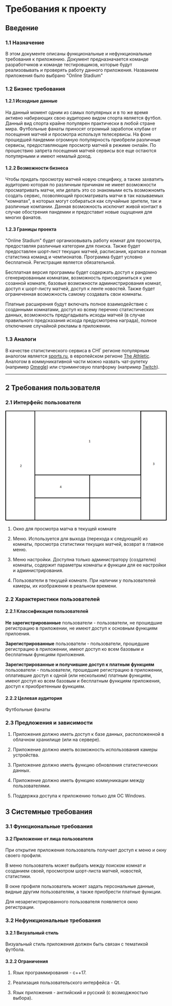 # Требования к проекту

## Введение

### 1.1 Назначение

В этом документе описаны функциональные и нефункциональные требования к приложению. Документ предназначается команде разработчиков и команде тестировщиков, которые будут реализовывать и проверять работу данного приложения. Названием приложения было выбрано "Online Stadium"

### 1.2 Бизнес требования

#### 1.2.1 Исходные данные

На данный момент одним из самых популярных и в то же время активно набирающих свою аудиторию видом спорта является футбол. Данный вид спорта крайне популярен практически в любой стране мира. Футбольные фанаты приносят огромный заработок клубам от посещения матчей и просмотра используя телесервисы. На фоне прошедшей пандемии огромную популярность приобрели различные сервисы, предоставляющие просмотр матчей в режиме онлайн. По прошествию запрета посещения матчей сервисы все еще остаются популярными и имеют немалый доход.

#### 1.2.2 Возможности бизнеса

Чтобы придать просмотру матчей новую специфику, а также захватить аудиторию которая по различным причинам не имеет возможности просматривать матчи, или делать это со знакомыми есть возможномть создать сервис, позволяющий просматривать матчи в так называемых "комнатах", в которых могут собираться как случайные зрители, так и различные компании. Данная возможность исключит живой контакт в случае обострения пандемии и предоставит новые ощущения для многих фанатов.

#### 1.2.3 Границы проекта

"Online Stadium" будет организовывать работу комнат для просмотра, предоставляя различные категории для поиска. Также будет предоставлен шорт-лист текущих матчей, расписания, краткая и полная статистика команд и чемпионатов. Программа будет условно бесплатной. Регистрация является обязательной.

Бесплатная версия программы будет содержать доступ к рандомно сгенерированным комнатам, возможность присоединиться к уже созанной комнате, базовые возможности администрирования комнат, доступ к шорт-листу матчей, доступ к ленте новостей. Также будет ограниченная возможность самому создавать свои комнаты.

Платные расширения будут включать полное взаимодействие с созданными комнатами, доступ ко всему перечню статистических данных, возможность предугадывать исходы матчей (в случае правильного предсказания исхода предусмотрена награда), полное отключение случайной рекламы в приложении.

### 1.3 Аналоги

В качестве статистического сервиса в СНГ регионе популярным аналогом является [sports.ru](https://www.sports.ru/), в европейском регионе [The Athletic](https://theathletic.com/). Аналогом в коммуникативной части можно назвать чат-рулетку (например [Omegle](http://www.omegle.com/)) или стриминговую платформу (например [Twitch](https://www.twitch.tv/)).

---

## 2 Требования пользователя

### 2.1 Интерфейс пользователя

![Комната для просмотра](files/mocap.png)

1. Окно для просмотра матча в текущей комнате

2. Меню. Используется для выхода (перехода к следующей) из комнаты, просмотра статистики текущих матчей, возврат в главное меню.

3. Меню настройки. Доступна только администратору (создателю) комнаты, содержит параметры комнаты и функции для ее настройки и администрирования.

4. Пользователи в текущей комнате. При наличии у пользователей камеры, их изображении в реальном времени.

### 2.2 Характеристики пользователей

#### 2.2.1 Классификация пользователей

**Не зарегистрированные** пользователи - пользователи, не прошедшие регистрацию в приложении, не имеют доступ к основным функциям прилоения.

**Зарегистрированные** пользователи - пользователи, прошедшие регистрацию в приложении, имеют доступ ко всем базовым и бесплатным функциям приложения.

**Зарегистрированные и получившие доступ к платным функциям** пользователи - пользователи, прошедшие регистрацию в приложении, оплатившие доступ к одной (или нескольким) платным функциям, имеют доступ ко всем базовым и бесплатным функциям приложения, доступ к приобретенным функциям.

#### 2.2.2 Целевая аудитория

Футбольные фанаты

### 2.3 Предложения и зависимости

1. Приложения должно иметь доступ к базе данных, расположенной в облачном хранилище (или на сервере).

2. Приложение должно иметь возможность использования камеры устройства.

3. Приложение должно иметь функцию обновления статистических данных.

4. Приложение должно иметь функцию коммуникации между пользователями.

5. Поддержка доступа к приложению только для ОС Windows.

## 3 Cистемные требования

### 3.1 Функциональные требования

#### 3.2 Приложение от лица пользователя

При открытие приложения пользователь получает доступ к меню и окну своего профиля.

В меню пользователь может выбрать между поиском комнат и созданием своей, просмотром шорт-листа матчей, новостей, статистики.

В окне профиля пользователь может задать персональные данные, видные другим пользователям, а также приобрести платные функции.

Для незарегистрированного пользователя появляется окно регистрации.

### 3.2 Нефункциональные требования

#### 3.2.1 Визуальный стиль

Визуальный стиль приложения должен быть связан с тематикой футбола.
 
#### 3.2.2 Ограничения

1. Язык программирования - с++17.

2. Реализация пользовательского интерфейса - Qt.

3. Язык приложения - английский и русский (с возмоджностью выбора).
